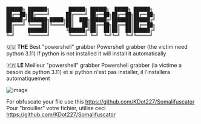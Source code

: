 ```
██████╗ ███████╗       ██████╗ ██████╗  █████╗ ██████╗ 
██╔══██╗██╔════╝      ██╔════╝ ██╔══██╗██╔══██╗██╔══██╗
██████╔╝███████╗█████╗██║  ███╗██████╔╝███████║██████╔╝       
██╔═══╝ ╚════██║╚════╝██║   ██║██╔══██╗██╔══██║██╔══██╗
██║     ███████║      ╚██████╔╝██║  ██║██║  ██║██████╔╝
╚═╝     ╚══════╝       ╚═════╝ ╚═╝  ╚═╝╚═╝  ╚═╝╚═════╝
```
🇺🇸 **THE** Best "powershell" grabber 
Powershell grabber (the victim need python 3.11) if python is not installed it will install it automatically

🇫🇷 **LE** Meilleur "powershell" grabber 
Powershell grabber (la victime a besoin de python 3.11) et si python n'est pas installer, il l'installera automatiquement

![image](https://user-images.githubusercontent.com/93398824/215159210-51ec97b7-80de-474c-892f-f199d21a85bb.png)

For obfuscate your file use this https://github.com/KDot227/Somalifuscator
Pour "brouiller" votre fichier, utilise ceci https://github.com/KDot227/Somalifuscator
